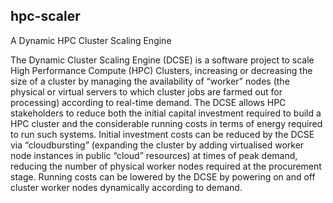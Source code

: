 hpc-scaler
-------------
A Dynamic HPC Cluster Scaling Engine

The Dynamic Cluster Scaling Engine (DCSE) is a software project to scale High Performance Compute (HPC) Clusters, increasing or decreasing the size of a cluster by managing the availability of “worker” nodes (the physical or virtual servers to which cluster jobs are farmed out for processing) according to real-time demand.
The DCSE allows HPC stakeholders to reduce both the initial capital investment required to build a HPC cluster and the considerable running costs in terms of energy required to run such systems.
Initial investment costs can be reduced by the DCSE via “cloudbursting” (expanding the cluster by adding virtualised worker node instances in public “cloud” resources) at times of peak demand, reducing the number of physical worker nodes required at the procurement stage.
Running costs can be lowered by the DCSE by powering on and off cluster worker nodes dynamically according to demand.
